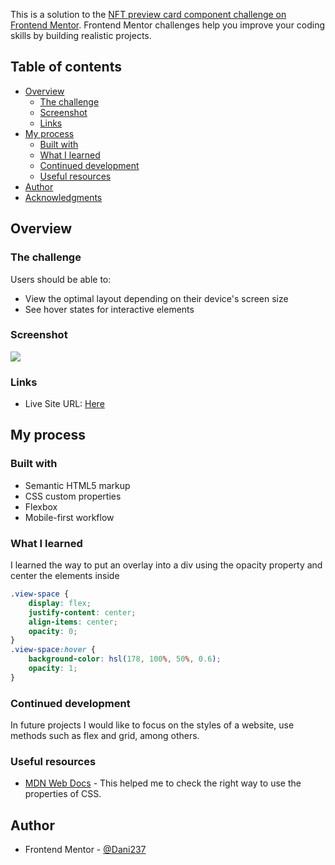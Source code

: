 This is a solution to the [NFT preview card component challenge on Frontend Mentor](https://www.frontendmentor.io/challenges/nft-preview-card-component-SbdUL_w0U). Frontend Mentor challenges help you improve your coding skills by building realistic projects.

## Table of contents

- [Overview](#overview)
  - [The challenge](#the-challenge)
  - [Screenshot](#screenshot)
  - [Links](#links)
- [My process](#my-process)
  - [Built with](#built-with)
  - [What I learned](#what-i-learned)
  - [Continued development](#continued-development)
  - [Useful resources](#useful-resources)
- [Author](#author)
- [Acknowledgments](#acknowledgments)


## Overview

### The challenge

Users should be able to:

- View the optimal layout depending on their device's screen size
- See hover states for interactive elements

### Screenshot

![](.images/ss.png)

### Links

- Live Site URL: [Here](https://friendly-leakey-39a924.netlify.app)

## My process

### Built with

- Semantic HTML5 markup
- CSS custom properties
- Flexbox
- Mobile-first workflow

### What I learned

I learned the way to put an overlay into a div using the opacity property and center the elements inside

```css
.view-space {
    display: flex;
    justify-content: center;
    align-items: center;
    opacity: 0;
}
.view-space:hover {
    background-color: hsl(178, 100%, 50%, 0.6);
    opacity: 1;
}
```

### Continued development

In future projects I would like to focus on the styles of a website, use methods such as flex and grid, among others.

### Useful resources

- [MDN Web Docs](https://developer.mozilla.org/en-US/docs/Web/CSS) - This helped me to check the right way to use the properties of CSS.

## Author

- Frontend Mentor - [@Dani237](https://www.frontendmentor.io/profile/Dani237)
